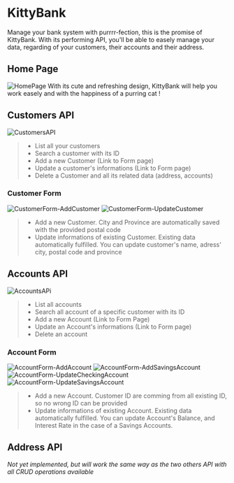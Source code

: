 # KittyBank

Manage your bank system with purrrr-fection, this is the promise of KittyBank. With its performing API, you'll be able to easely manage your data, regarding of your customers, their accounts and their address. 

## Home Page 

![HomePage](src/screenshots/homepage.png)
With its cute and refreshing design, KittyBank will help you work easely and with the happiness of a purring cat ! 


## Customers API

![CustomersAPI](src/screenshots/customersAPI.png)
> - List all your customers 
> - Search a customer with its ID 
> - Add a new Customer (Link to Form page)
> - Update a customer's informations (Link to Form page)
> - Delete a Customer and all its related data (address, accounts)

### Customer Form 

![CustomerForm-AddCustomer](src/screenshots/addCustomer.png)
![CustomerForm-UpdateCustomer](src/screenshots/updateCustomer.png)
> - Add a new Customer. City and Province are automatically saved with the provided postal code 
> - Update informations of existing Customer. Existing data automatically fulfilled. You can update customer's name, adress' city, postal code and province

## Accounts API 

![AccountsAPi](src/screenshots/accountsAPI.png)
> - List all accounts 
> - Search all account of a specific customer with its ID 
> - Add a new Account (Link to Form Page)
> - Update an Account's informations (Link to Form page)
> - Delete an account 

### Account Form

![AccountForm-AddAccount](src/screenshots/addAccount.png)
![AccountForm-AddSavingsAccount](src/screenshots/addSavingsAccount.png)
![AccountForm-UpdateCheckingAccount](src/screenshots/updateCheckingAccount.png)
![AccountForm-UpdateSavingsAccount](src/screenshots/updateSavingsAccount.png)
> - Add a new Account. Customer ID are comming from all existing ID, so no wrong ID can be provided
> - Update informations of existing Account. Existing data automatically fulfilled. You can update Account's Balance, and Interest Rate in the case of a Savings Accounts.

## Address API 

*Not yet implemented, but will work the same way as the two others API with all CRUD operations available*
